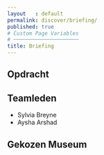 ```yaml
---
layout   : default
permalink: discover/briefing/
published: true
# Custom Page Variables
# ─────────────────────
title: Briefing
---
```


Opdracht
--------

Teamleden
---------

 - Sylvia Breyne
 - Aysha Arshad

Gekozen Museum
--------------
